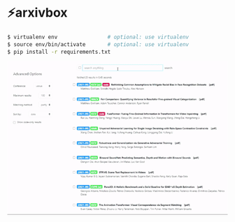 # ⚡arxivbox

```bash
$ virtualenv env                # optional: use virtualenv
$ source env/bin/activate       # optional: use virtualenv
$ pip install -r requirements.txt
```

<img src="demo.gif" width="800"/>
